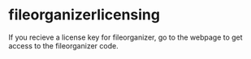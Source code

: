 # fileorganizerlicensing
If you recieve a license key for fileorganizer, go to the webpage to get access to the fileorganizer code.
